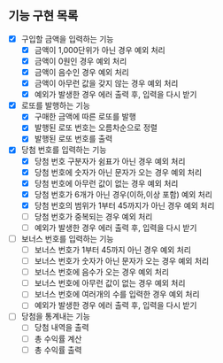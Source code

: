 ## 기능 구현 목록
- [x] 구입할 금액을 입력하는 기능
  - [x] 금액이 1,000단위가 아닌 경우 예외 처리
  - [x] 금액이 0원인 경우 예외 처리
  - [x] 금액이 음수인 경우 예외 처리
  - [x] 금액이 아무런 값을 갖지 않는 경우 예외 처리
  - [x] 예외가 발생한 경우 에러 출력 후, 입력을 다시 받기
        
- [x] 로또를 발행하는 기능
  - [x] 구매한 금액에 따른 로또를 발행
  - [x] 발행된 로또 번호는 오름차순으로 정렬
  - [x] 발행된 로또 번호를 출력
        
- [x] 당첨 번호를 입력하는 기능
  - [x] 당첨 번호 구분자가 쉼표가 아닌 경우 예외 처리
  - [x] 당첨 번호에 숫자가 아닌 문자가 오는 경우 예외 처리
  - [x] 당첨 번호에 아무런 값이 없는 경우 예외 처리
  - [x] 당첨 번호가 6개가 아닌 경우(이하,이상 포함) 예외 처리
  - [x] 당첨 번호의 범위가 1부터 45까지가 아닌 경우 예외 처리
  - [ ] 당첨 번호가 중복되는 경우 예외 처리
  - [ ] 예외가 발생한 경우 에러 출력 후, 입력을 다시 받기
        
- [ ] 보너스 번호를 입력하는 기능
  - [ ] 보너스 번호가 1부터 45까지 아닌 경우 예외 처리
  - [ ] 보너스 번호가 숫자가 아닌 문자가 오는 경우 예외 처리
  - [ ] 보너스 번호에 음수가 오는 경우 예외 처리
  - [ ] 보너스 번호에 아무런 값이 없는 경우 예외 처리
  - [ ] 보너스 번호에 여러개의 수를 입력한 경우 예외 처리
  - [ ] 예외가 발생한 경우 에러 출력 후, 입력을 다시 받기
        
- [ ] 당첨을 통계내는 기능
  - [ ] 당첨 내역을 출력
  - [ ] 총 수익률 계산
  - [ ] 총 수익률 출력
